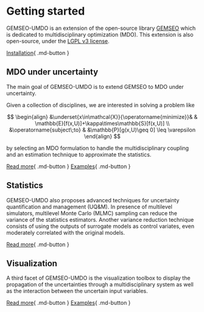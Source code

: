 <!--
Copyright 2021 IRT Saint Exupéry, https://www.irt-saintexupery.com

This work is licensed under the Creative Commons Attribution-ShareAlike 4.0
International License. To view a copy of this license, visit
http://creativecommons.org/licenses/by-sa/4.0/ or send a letter to Creative
Commons, PO Box 1866, Mountain View, CA 94042, USA.
-->

# Getting started

GEMSEO-UMDO is an extension of the open-source library [GEMSEO](https://www.gemseo.org)
which is dedicated to multidisciplinary optimization (MDO).
This extension is also open-source,
under the [LGPL v3 license](https://www.gnu.org/licenses/lgpl-3.0.en.html).

[Installation](user_guide/installation.md){ .md-button }

## MDO under uncertainty

The main goal of GEMSEO-UMDO is to extend GEMSEO
to MDO under uncertainty.

Given a collection of disciplines,
we are interested in solving a problem like

$$
\begin{align}
&\underset{x\in\mathcal{X}}{\operatorname{minimize}}&
& \mathbb{E}[f(x,U)]+\kappa\times\mathbb{S}[f(x,U)] \\
&\operatorname{subject\;to}
& &\mathbb{P}[g(x,U)\geq 0] \leq \varepsilon
\end{align}
$$

by selecting an MDO formulation to handle the multidisciplinary coupling
and an estimation technique to approximate the statistics.

[Read more](user_guide/umdo/index.md){ .md-button }
[Examples](generated/examples/umdo/index.md){ .md-button }

## Statistics

GEMSEO-UMDO also proposes advanced techniques
for uncertainty quantification and management (UQ&M).
In presence of multilevel simulators,
multilevel Monte Carlo (MLMC) sampling can reduce
the variance of the statistics estimators.
Another variance reduction technique
consists of using the outputs of surrogate models
as control variates,
even moderately correlated with the original models.

[Read more](user_guide/statistics/index.md){ .md-button }

## Visualization

A third facet of GEMSEO-UMDO is the visualization toolbox
to display the propagation of the uncertainties
through a multidisciplinary system
as well as the interaction between the uncertain input variables.

[Read more](user_guide/visualization/index.md){ .md-button }
[Examples](generated/examples/visualizations/index.md){ .md-button }
